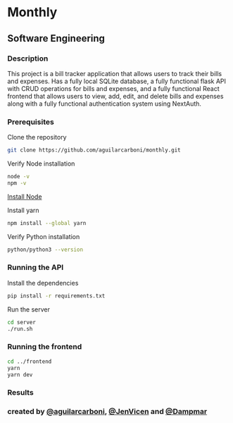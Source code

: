 # Monthly

## Software Engineering

### Description

This project is a bill tracker application that allows users to track their bills and expenses.
Has a fully local SQLite database, a fully functional flask API with CRUD operations for bills and expenses, and a fully functional React frontend that allows users to view, add, edit, and delete bills and expenses along with a fully functional authentication system using NextAuth.

### Prerequisites

Clone the repository
```bash
git clone https://github.com/aguilarcarboni/monthly.git
```

Verify Node installation
```bash
node -v
npm -v
```

[Install Node](https://nodejs.org/en/download/package-manager)

Install yarn
```bash
npm install --global yarn
```

Verify Python installation
```bash
python/python3 --version
```

### Running the API

Install the dependencies
```bash
pip install -r requirements.txt
```

Run the server
```bash
cd server
./run.sh

```

### Running the frontend

```bash
cd ../frontend
yarn
yarn dev
```


### Results

### created by [@aguilarcarboni](https://github.com/aguilarcarboni), [@JenVicen](https://github.com/JenVicente) and [@Dampmar](https://github.com/Dampmar)
